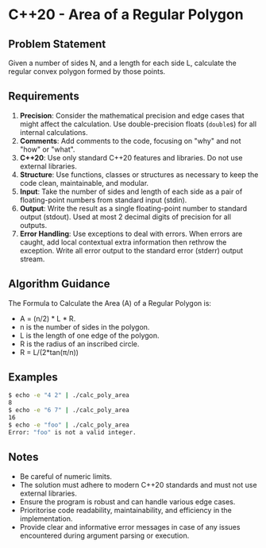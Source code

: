 # C++20 - Area of a Regular Polygon

## Problem Statement

Given a number of sides N, and a length for each side L, calculate the regular convex polygon formed by those points.

## Requirements

1. **Precision**: Consider the mathematical precision and edge cases that might affect the calculation. Use double-precision floats (`double`s) for all internal calculations.
1. **Comments**: Add comments to the code, focusing on "why" and not "how" or "what".
1. **C++20**: Use only standard C++20 features and libraries. Do not use external libraries.
1. **Structure**: Use functions, classes or structures as necessary to keep the code clean, maintainable, and modular.
1. **Input**: Take the number of sides and length of each side as a pair of floating-point numbers from standard input (stdin).
1. **Output**: Write the result as a single floating-point number to standard output (stdout). Used at most 2 decimal digits of precision for all outputs.
1. **Error Handling**: Use exceptions to deal with errors. When errors are caught, add local contextual extra information then rethrow the exception. Write all error output to the standard error (stderr) output stream.

## Algorithm Guidance

The Formula to Calculate the Area (A) of a Regular Polygon is:
* A = (n/2) \* L \* R. 
* n is the number of sides in the polygon. 
* L is the length of one edge of the polygon.
* R is the radius of an inscribed circle. 
 * R = L/(2\*tan(π/n))

## Examples

```bash
$ echo -e "4 2" | ./calc_poly_area
8
$ echo -e "6 7" | ./calc_poly_area
16
$ echo -e "foo" | ./calc_poly_area
Error: "foo" is not a valid integer.
```

## Notes

* Be careful of numeric limits.
* The solution must adhere to modern C++20 standards and must not use external libraries.
* Ensure the program is robust and can handle various edge cases.
* Prioritorise code readability, maintainability, and efficiency in the implementation.
* Provide clear and informative error messages in case of any issues encountered during argument parsing or execution.

